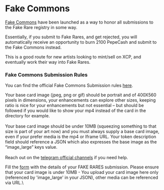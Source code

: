 # Fake Commons

[Fake Commons](https://commons.fakeraredirectory.com/series/1/##) have been launched as a way to honor all submissions to the Fake Rare registry in some way.

Essentially, if you submit to Fake Rares, and get rejected, you will automatically receive an opportunity to burn 2100 PepeCash and submit to the Fake Commons instead.

This is a good route for new artists looking to mint/sell on XCP, and eventually work their way into Fake Rares.

### Fake Commons Submission Rules

You can find the official Fake Commons Submission rules [here](https://commons.fakeraredirectory.com/fake-commons-submissions/).

Your base card image (jpeg, png or gif) should be portrait and of 400X560 pixels in dimensions, your enhancements can explore other sizes, keeping ratio is nice for your enhancements but not essential – but should be followed if you would like to show your mp4 instead of the card in the directory for example.\
\
Your base card image should be under 10MB (squeezing something to that size is part of your art now) and you must always supply a base card image, even if your prefer media is the mp4 or Iframe URL. Your token description field should reference a JSON which also expresses the base image as the “image\_large” keys value.\
\
Reach out on the [telegram official channels](http://t.me/officialfakerares) if you need help.

Fill the [form](https://commons.fakeraredirectory.com/fake-commons-submissions/) with the details of your FAKE RARES submission. Please ensure that your card image is under 10MB - You upload your card image here only (referenced by 'image\_large' in your JSON), other media can be referenced via URL.\
